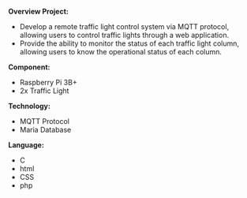 
**Overview Project:**
- Develop a remote traffic light control system via MQTT protocol, allowing users to control traffic lights through a web application.
- Provide the ability to monitor the status of each traffic light column, allowing users to know the operational status of each column.

**Component:**
- Raspberry Pi 3B+
- 2x Traffic Light

**Technology:**
- MQTT Protocol
- Maria Database

**Language:**
- C
- html
- CSS
- php

 
